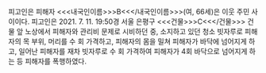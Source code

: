피고인은 피해자 <<<내국인이름>>>B<<</내국인이름>>>(여, 66세)은 이웃 주민 사이이다. 피고인은 2021. 7. 11. 19:50경 서울 은평구 <<<건물>>>C<<</건물>>> 건물 앞 노상에서 피해자와 관리비 문제로 시비하던 중, 소지하고 있던 청소 빗자루로 피해자의 목 부위, 머리를 수 회 가격하고, 피해자의 몸을 밀쳐 피해자가 바닥에 넘어지게 하고, 일어난 피해자를 재차 빗자루로 수 회 가격하여 피해자가 4회 바닥으로 넘어지게 하는 등 피해자를 폭행하였다.